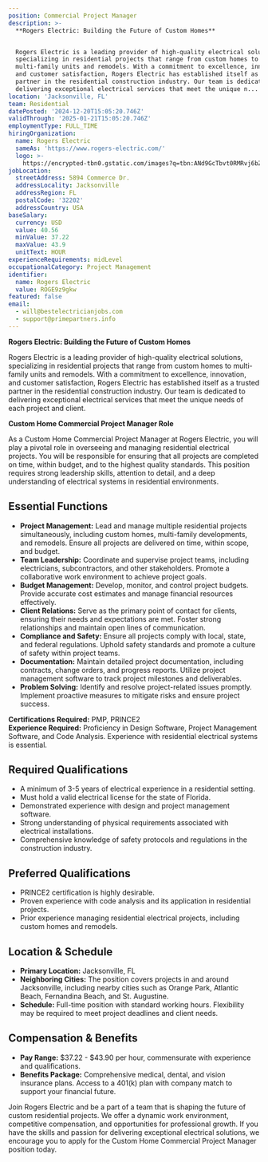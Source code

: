 ```yaml
---
position: Commercial Project Manager
description: >-
  **Rogers Electric: Building the Future of Custom Homes**


  Rogers Electric is a leading provider of high-quality electrical solutions,
  specializing in residential projects that range from custom homes to
  multi-family units and remodels. With a commitment to excellence, innovation,
  and customer satisfaction, Rogers Electric has established itself as a trusted
  partner in the residential construction industry. Our team is dedicated to
  delivering exceptional electrical services that meet the unique n...
location: 'Jacksonville, FL'
team: Residential
datePosted: '2024-12-20T15:05:20.746Z'
validThrough: '2025-01-21T15:05:20.746Z'
employmentType: FULL_TIME
hiringOrganization:
  name: Rogers Electric
  sameAs: 'https://www.rogers-electric.com/'
  logo: >-
    https://encrypted-tbn0.gstatic.com/images?q=tbn:ANd9GcTbvt0RMRvj6bZdL81Q6HJeRVl_qflQIGgp9w&s
jobLocation:
  streetAddress: 5894 Commerce Dr.
  addressLocality: Jacksonville
  addressRegion: FL
  postalCode: '32202'
  addressCountry: USA
baseSalary:
  currency: USD
  value: 40.56
  minValue: 37.22
  maxValue: 43.9
  unitText: HOUR
experienceRequirements: midLevel
occupationalCategory: Project Management
identifier:
  name: Rogers Electric
  value: ROGE9z9gkw
featured: false
email:
  - will@bestelectricianjobs.com
  - support@primepartners.info
---
```




**Rogers Electric: Building the Future of Custom Homes**

Rogers Electric is a leading provider of high-quality electrical solutions, specializing in residential projects that range from custom homes to multi-family units and remodels. With a commitment to excellence, innovation, and customer satisfaction, Rogers Electric has established itself as a trusted partner in the residential construction industry. Our team is dedicated to delivering exceptional electrical services that meet the unique needs of each project and client.

**Custom Home Commercial Project Manager Role**

As a Custom Home Commercial Project Manager at Rogers Electric, you will play a pivotal role in overseeing and managing residential electrical projects. You will be responsible for ensuring that all projects are completed on time, within budget, and to the highest quality standards. This position requires strong leadership skills, attention to detail, and a deep understanding of electrical systems in residential environments.

## Essential Functions

- **Project Management:** Lead and manage multiple residential projects simultaneously, including custom homes, multi-family developments, and remodels. Ensure all projects are delivered on time, within scope, and budget.
- **Team Leadership:** Coordinate and supervise project teams, including electricians, subcontractors, and other stakeholders. Promote a collaborative work environment to achieve project goals.
- **Budget Management:** Develop, monitor, and control project budgets. Provide accurate cost estimates and manage financial resources effectively.
- **Client Relations:** Serve as the primary point of contact for clients, ensuring their needs and expectations are met. Foster strong relationships and maintain open lines of communication.
- **Compliance and Safety:** Ensure all projects comply with local, state, and federal regulations. Uphold safety standards and promote a culture of safety within project teams.
- **Documentation:** Maintain detailed project documentation, including contracts, change orders, and progress reports. Utilize project management software to track project milestones and deliverables.
- **Problem Solving:** Identify and resolve project-related issues promptly. Implement proactive measures to mitigate risks and ensure project success.

**Certifications Required:** PMP, PRINCE2  
**Experience Required:** Proficiency in Design Software, Project Management Software, and Code Analysis. Experience with residential electrical systems is essential.

## Required Qualifications

- A minimum of 3-5 years of electrical experience in a residential setting.
- Must hold a valid electrical license for the state of Florida.
- Demonstrated experience with design and project management software.
- Strong understanding of physical requirements associated with electrical installations.
- Comprehensive knowledge of safety protocols and regulations in the construction industry.

## Preferred Qualifications

- PRINCE2 certification is highly desirable.
- Proven experience with code analysis and its application in residential projects.
- Prior experience managing residential electrical projects, including custom homes and remodels.

## Location & Schedule

- **Primary Location:** Jacksonville, FL
- **Neighboring Cities:** The position covers projects in and around Jacksonville, including nearby cities such as Orange Park, Atlantic Beach, Fernandina Beach, and St. Augustine.
- **Schedule:** Full-time position with standard working hours. Flexibility may be required to meet project deadlines and client needs.

## Compensation & Benefits

- **Pay Range:** $37.22 - $43.90 per hour, commensurate with experience and qualifications.
- **Benefits Package:** Comprehensive medical, dental, and vision insurance plans. Access to a 401(k) plan with company match to support your financial future.

Join Rogers Electric and be a part of a team that is shaping the future of custom residential projects. We offer a dynamic work environment, competitive compensation, and opportunities for professional growth. If you have the skills and passion for delivering exceptional electrical solutions, we encourage you to apply for the Custom Home Commercial Project Manager position today.
